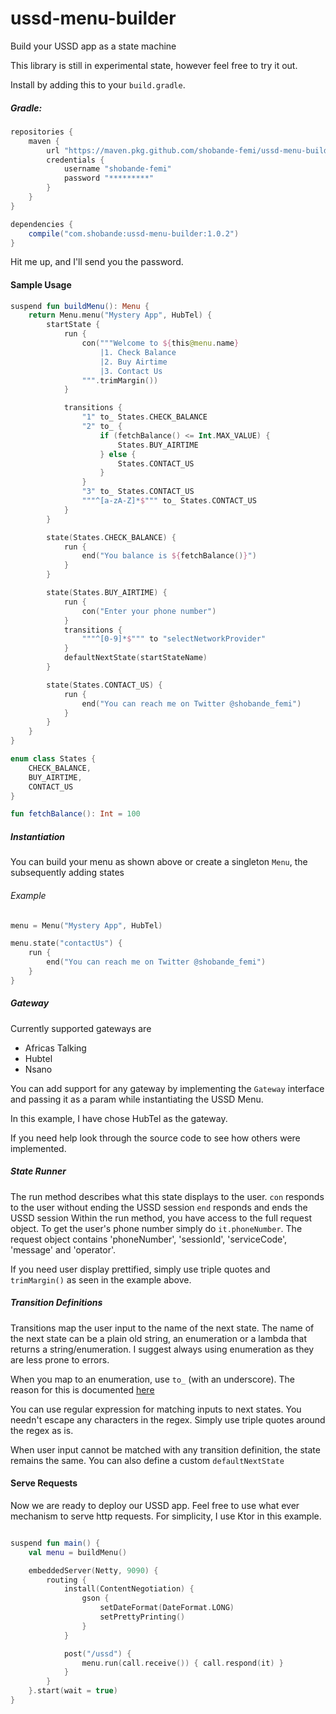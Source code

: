 # ussd-menu-builder
Build your USSD app as a state machine

This library is still in experimental state, however feel free to try it out.

Install by adding this to your `build.gradle`.

##### Gradle:
```groovy
repositories {
    maven {
        url "https://maven.pkg.github.com/shobande-femi/ussd-menu-builder"
        credentials {
            username "shobande-femi"
            password "*********"
        }
    }
}

dependencies {
    compile("com.shobande:ussd-menu-builder:1.0.2")
}
```
Hit me up, and I'll send you the password.


#### Sample Usage
```kotlin
suspend fun buildMenu(): Menu {
    return Menu.menu("Mystery App", HubTel) {
        startState {
            run {
                con("""Welcome to ${this@menu.name}
                    |1. Check Balance
                    |2. Buy Airtime
                    |3. Contact Us
                """.trimMargin())
            }

            transitions {
                "1" to_ States.CHECK_BALANCE
                "2" to_ {
                    if (fetchBalance() <= Int.MAX_VALUE) {
                        States.BUY_AIRTIME
                    } else {
                        States.CONTACT_US
                    }
                }
                "3" to_ States.CONTACT_US
                """^[a-zA-Z]*$""" to_ States.CONTACT_US
            }
        }

        state(States.CHECK_BALANCE) {
            run {
                end("You balance is ${fetchBalance()}")
            }
        }

        state(States.BUY_AIRTIME) {
            run {
                con("Enter your phone number")
            }
            transitions {
                """^[0-9]*$""" to "selectNetworkProvider"
            }
            defaultNextState(startStateName)
        }

        state(States.CONTACT_US) {
            run {
                end("You can reach me on Twitter @shobande_femi")
            }
        }
    }
}

enum class States {
    CHECK_BALANCE,
    BUY_AIRTIME,
    CONTACT_US
}

fun fetchBalance(): Int = 100
```

##### Instantiation
You can build your menu as shown above or create a singleton `Menu`, 
the subsequently adding states
###### Example
```kotlin
menu = Menu("Mystery App", HubTel)

menu.state("contactUs") {
    run {
        end("You can reach me on Twitter @shobande_femi")
    }
}
```

##### Gateway
Currently supported gateways are
* Africas Talking
* Hubtel
* Nsano

You can add support for any gateway by implementing the `Gateway` interface and passing
it as a param while instantiating the USSD Menu.

In this example, I have chose HubTel as the gateway.

If you need help look through the source code to see how others were implemented.

##### State Runner
The run method describes what this state displays to the user.
`con` responds to the user without ending the USSD session
`end` responds and ends the USSD session
Within the run method, you have access to the full request object.
To get the user's phone number simply do `it.phoneNumber`.
The request object contains 'phoneNumber', 'sessionId', 'serviceCode',
'message' and 'operator'.

If you need user display prettified, simply use triple quotes and
`trimMargin()` as seen in the example above.

##### Transition Definitions
Transitions map the user input to the name of the next state.
The name of the next state can be a plain old string, an enumeration or
a lambda that returns a string/enumeration. I suggest always using
enumeration as they are less prone to errors.

When you map to an enumeration, use `to_` (with an underscore).
The reason for this is documented [here](https://github.com/shobande-femi/ussd-menu-builder/blob/42f375e6963ca449a123e21a33915c78abeeec26/src/main/kotlin/state/StateHandler.kt#L50)

You can use regular expression for matching inputs to next states.
You needn't escape any characters in the regex. Simply use triple quotes around the 
regex as is.

When user input cannot be matched with any transition definition, the
state remains the same. You can also define a custom `defaultNextState`


#### Serve Requests
Now we are ready to deploy our USSD app.
Feel free to use what ever mechanism to serve http requests.
For simplicity, I use Ktor in this example.
```kotlin

suspend fun main() {
    val menu = buildMenu()

    embeddedServer(Netty, 9090) {
        routing {
            install(ContentNegotiation) {
                gson {
                    setDateFormat(DateFormat.LONG)
                    setPrettyPrinting()
                }
            }

            post("/ussd") {
                menu.run(call.receive()) { call.respond(it) }
            }
        }
    }.start(wait = true)
}
```